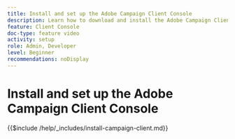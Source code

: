 ```yaml
---
title: Install and set up the Adobe Campaign Client Console
description: Learn how to download and install the Adobe Campaign Client Console, create and manage your connections to multiple environments, and to verify access to the Adobe Campaign Client console.
feature: Client Console
doc-type: feature video
activity: setup
role: Admin, Developer
level: Beginner
recommendations: noDisplay
---
```


# Install and set up the Adobe Campaign Client Console

{{$include /help/_includes/install-campaign-client.md}}
